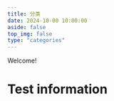 ```yaml
---
title: 分类
date: 2024-10-00 10:00:00
aside: false
top_img: false
type: "categories"
---
```

Welcome!

# Test information